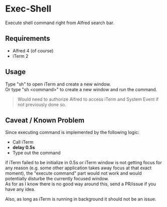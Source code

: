# Exec-Shell

Execute shell command right from Alfred search bar.

## Requirements

- Alfred 4 \(of course\)
- iTerm 2

## Usage

Type "sh" to open iTerm and create a new window.  
Or type "sh &lt;command&gt;" to create a new window and run the command.

> Would need to authorize Alfred to access iTerm and System Event if not previously done so.

## Caveat / Known Problem

Since executing command is implemented by the following logic:

- Call iTerm
- **delay 0.5s**
- Type out the command

if iTerm failed to be initialize in 0.5s or iTerm window is not getting focus for any reason \(e.g. some other application takes away focus at that exact moment\), the "execute command" part would not work and would potentially disturbe the currently focused window.  
As for as I know there is no good way around this, send a PR/issue if you have any idea.

Also, as long as iTerm is running in background it should not be an issue.
